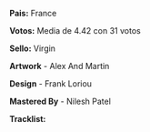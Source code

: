 **Pais:** France

**Votos:** Media de 4.42 con 31 votos

**Sello:** Virgin

**Artwork** - Alex And Martin

**Design** - Frank Loriou

**Mastered By** - Nilesh Patel



**Tracklist:**


